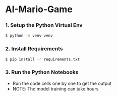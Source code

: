# **AI-Mario-Game**

### **1. Setup the Python Virtual Env**
```bash
$ python -m venv venv
```

### **2. Install Requirements**
```bash
$ pip install -r requirements.txt
```

### **3. Run the Python Notebooks**
 - Run the code cells one by one to get the output
 - NOTE: The model training can take hours